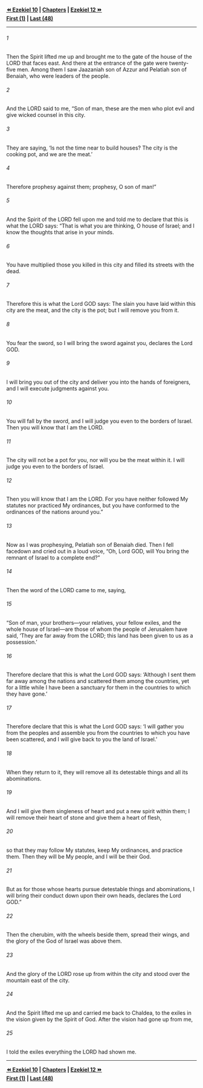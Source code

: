   
**[⏪ Ezekiel 10](./Ezekiel%2010.md) | [Chapters](./_index.md) | [Ezekiel 12 ⏩](./Ezekiel%2012.md)**  
**[First (1)](./Ezekiel%201.md) | [Last (48)](./Ezekiel%2048.md)**  
  
---  
  
###### 1  
Then the Spirit lifted me up and brought me to the gate of the house of the LORD that faces east. And there at the entrance of the gate were twenty-five men. Among them I saw Jaazaniah son of Azzur and Pelatiah son of Benaiah, who were leaders of the people.  
  
###### 2  
And the LORD said to me, “Son of man, these are the men who plot evil and give wicked counsel in this city.  
  
###### 3  
They are saying, ‘Is not the time near to build houses? The city is the cooking pot, and we are the meat.’  
  
###### 4  
Therefore prophesy against them; prophesy, O son of man!”  
  
###### 5  
And the Spirit of the LORD fell upon me and told me to declare that this is what the LORD says: “That is what you are thinking, O house of Israel; and I know the thoughts that arise in your minds.  
  
###### 6  
You have multiplied those you killed in this city and filled its streets with the dead.  
  
###### 7  
Therefore this is what the Lord GOD says: The slain you have laid within this city are the meat, and the city is the pot; but I will remove you from it.  
  
###### 8  
You fear the sword, so I will bring the sword against you, declares the Lord GOD.  
  
###### 9  
I will bring you out of the city and deliver you into the hands of foreigners, and I will execute judgments against you.  
  
###### 10  
You will fall by the sword, and I will judge you even to the borders of Israel. Then you will know that I am the LORD.  
  
###### 11  
The city will not be a pot for you, nor will you be the meat within it. I will judge you even to the borders of Israel.  
  
###### 12  
Then you will know that I am the LORD. For you have neither followed My statutes nor practiced My ordinances, but you have conformed to the ordinances of the nations around you.”  
  
###### 13  
Now as I was prophesying, Pelatiah son of Benaiah died. Then I fell facedown and cried out in a loud voice, “Oh, Lord GOD, will You bring the remnant of Israel to a complete end?”  
  
###### 14  
Then the word of the LORD came to me, saying,  
  
###### 15  
“Son of man, your brothers—your relatives, your fellow exiles, and the whole house of Israel—are those of whom the people of Jerusalem have said, ‘They are far away from the LORD; this land has been given to us as a possession.’  
  
###### 16  
Therefore declare that this is what the Lord GOD says: ‘Although I sent them far away among the nations and scattered them among the countries, yet for a little while I have been a sanctuary for them in the countries to which they have gone.’  
  
###### 17  
Therefore declare that this is what the Lord GOD says: ‘I will gather you from the peoples and assemble you from the countries to which you have been scattered, and I will give back to you the land of Israel.’  
  
###### 18  
When they return to it, they will remove all its detestable things and all its abominations.  
  
###### 19  
And I will give them singleness of heart and put a new spirit within them; I will remove their heart of stone and give them a heart of flesh,  
  
###### 20  
so that they may follow My statutes, keep My ordinances, and practice them. Then they will be My people, and I will be their God.  
  
###### 21  
But as for those whose hearts pursue detestable things and abominations, I will bring their conduct down upon their own heads, declares the Lord GOD.”  
  
###### 22  
Then the cherubim, with the wheels beside them, spread their wings, and the glory of the God of Israel was above them.  
  
###### 23  
And the glory of the LORD rose up from within the city and stood over the mountain east of the city.  
  
###### 24  
And the Spirit lifted me up and carried me back to Chaldea, to the exiles in the vision given by the Spirit of God. After the vision had gone up from me,  
  
###### 25  
I told the exiles everything the LORD had shown me.  
  
  
---  
  
**[⏪ Ezekiel 10](./Ezekiel%2010.md) | [Chapters](./_index.md) | [Ezekiel 12 ⏩](./Ezekiel%2012.md)**  
**[First (1)](./Ezekiel%201.md) | [Last (48)](./Ezekiel%2048.md)**  
  
